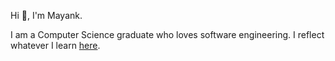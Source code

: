 Hi :wave:, I'm Mayank.

I am a Computer Science graduate who loves software engineering. 
I reflect whatever I learn [here](medium.com/@mayankshekhar03).

